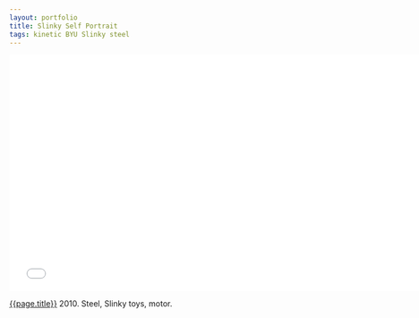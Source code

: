 ```yaml
---
layout: portfolio
title: Slinky Self Portrait
tags: kinetic BYU Slinky steel 
---
```


<div class="js-video vimeo widescreen">
<iframe src="//player.vimeo.com/video/56941584?title=0&amp;byline=0&amp;portrait=0" width="750" height="422" frameborder="0" webkitallowfullscreen mozallowfullscreen allowfullscreen></iframe> 
</div>

[{{page.title}}](http://vimeo.com/56941584)  2010.  Steel, Slinky toys, motor.

